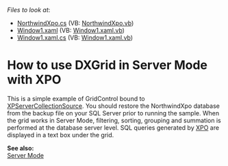 <!-- default file list -->
*Files to look at*:

* [NorthwindXpo.cs](./CS/XpoNorthwindServerMode/NorthwindXpo.cs) (VB: [NorthwindXpo.vb](./VB/XpoNorthwindServerMode/NorthwindXpo.vb))
* [Window1.xaml](./CS/XpoNorthwindServerMode/Window1.xaml) (VB: [Window1.xaml.vb](./VB/XpoNorthwindServerMode/Window1.xaml.vb))
* [Window1.xaml.cs](./CS/XpoNorthwindServerMode/Window1.xaml.cs) (VB: [Window1.xaml.vb](./VB/XpoNorthwindServerMode/Window1.xaml.vb))
<!-- default file list end -->
# How to use DXGrid in Server Mode with XPO


<p>This is a simple example of GridControl bound to <a href="http://documentation.devexpress.com/#XPO/clsDevExpressXpoXPServerCollectionSourcetopic">XPServerCollectionSource</a>. You should restore the NorthwindXpo database from the backup file on your SQL Server prior to running the sample. When the grid works in Server Mode, filtering, sorting, grouping and summation is performed at the database server level. SQL queries generated by <a href="http://www.devexpress.com/xpo">XPO</a> are displayed in a text box under the grid.</p><p><strong>See also:</strong><br />
<a href="http://documentation.devexpress.com/#WPF/CustomDocument6279">Server Mode</a></p>

<br/>


